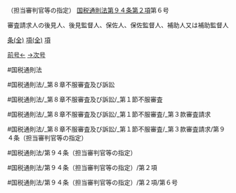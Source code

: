 （担当審判官等の指定）
[国税通則法第９４条第２項](国税通則法＿＿＿＿＿第９４条第２項)第６号

審査請求人の後見人、後見監督人、保佐人、保佐監督人、補助人又は補助監督人

[条(全)](国税通則法＿＿＿＿＿第９４条_.md)    [項(全)](国税通則法＿＿＿＿＿第９４条第２項_.md)    [項](国税通則法＿＿＿＿＿第９４条第２項.md)

[前号←](国税通則法＿＿＿＿＿第９４条第２項第５号.md)    [→次号](国税通則法＿＿＿＿＿第９４条第２項第７号.md)

#国税通則法

#国税通則法/_第８章不服審査及び訴訟

#国税通則法/_第８章不服審査及び訴訟/_第１節不服審査

#国税通則法/_第８章不服審査及び訴訟/_第１節不服審査/_第３款審査請求

#国税通則法/_第８章不服審査及び訴訟/_第１節不服審査/_第３款審査請求/第９４条（担当審判官等の指定）

#国税通則法/第９４条（担当審判官等の指定）

#国税通則法/第９４条（担当審判官等の指定）/第２項

#国税通則法/第９４条（担当審判官等の指定）/第２項/第６号

